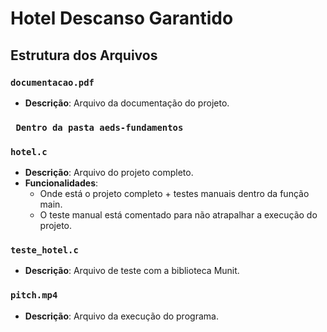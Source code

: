 # Hotel Descanso Garantido

## Estrutura dos Arquivos

### `documentacao.pdf`
- **Descrição**: Arquivo da documentação do projeto.

### ` Dentro da pasta aeds-fundamentos`
### `hotel.c`
- **Descrição**: Arquivo do projeto completo.
- **Funcionalidades**: 
  - Onde está o projeto completo + testes manuais dentro da função main.
  - O teste manual está comentado para não atrapalhar a execução do projeto.

### `teste_hotel.c`
- **Descrição**: Arquivo de teste com a biblioteca Munit.

### `pitch.mp4`
- **Descrição**: Arquivo da execução do programa.
